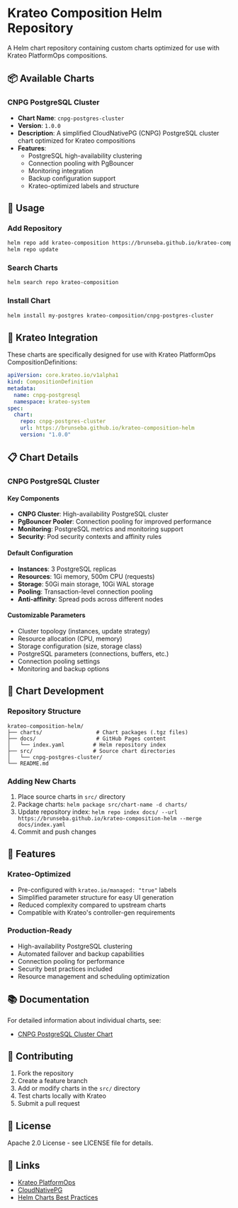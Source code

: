 # Krateo Composition Helm Repository

A Helm chart repository containing custom charts optimized for use with Krateo PlatformOps compositions.

## 📦 Available Charts

### CNPG PostgreSQL Cluster
- **Chart Name**: `cnpg-postgres-cluster`
- **Version**: `1.0.0`
- **Description**: A simplified CloudNativePG (CNPG) PostgreSQL cluster chart optimized for Krateo compositions
- **Features**:
  - PostgreSQL high-availability clustering
  - Connection pooling with PgBouncer
  - Monitoring integration
  - Backup configuration support
  - Krateo-optimized labels and structure

## 🚀 Usage

### Add Repository
```bash
helm repo add krateo-composition https://brunseba.github.io/krateo-composition-helm
helm repo update
```

### Search Charts
```bash
helm search repo krateo-composition
```

### Install Chart
```bash
helm install my-postgres krateo-composition/cnpg-postgres-cluster
```

## 🎯 Krateo Integration

These charts are specifically designed for use with Krateo PlatformOps CompositionDefinitions:

```yaml
apiVersion: core.krateo.io/v1alpha1
kind: CompositionDefinition
metadata:
  name: cnpg-postgresql
  namespace: krateo-system
spec:
  chart:
    repo: cnpg-postgres-cluster
    url: https://brunseba.github.io/krateo-composition-helm
    version: "1.0.0"
```

## 📋 Chart Details

### CNPG PostgreSQL Cluster

#### Key Components
- **CNPG Cluster**: High-availability PostgreSQL cluster
- **PgBouncer Pooler**: Connection pooling for improved performance
- **Monitoring**: PostgreSQL metrics and monitoring support
- **Security**: Pod security contexts and affinity rules

#### Default Configuration
- **Instances**: 3 PostgreSQL replicas
- **Resources**: 1Gi memory, 500m CPU (requests)
- **Storage**: 50Gi main storage, 10Gi WAL storage
- **Pooling**: Transaction-level connection pooling
- **Anti-affinity**: Spread pods across different nodes

#### Customizable Parameters
- Cluster topology (instances, update strategy)
- Resource allocation (CPU, memory)
- Storage configuration (size, storage class)
- PostgreSQL parameters (connections, buffers, etc.)
- Connection pooling settings
- Monitoring and backup options

## 🔄 Chart Development

### Repository Structure
```
krateo-composition-helm/
├── charts/                 # Chart packages (.tgz files)
├── docs/                   # GitHub Pages content
│   └── index.yaml         # Helm repository index
├── src/                   # Source chart directories
│   └── cnpg-postgres-cluster/
└── README.md
```

### Adding New Charts
1. Place source charts in `src/` directory
2. Package charts: `helm package src/chart-name -d charts/`
3. Update repository index: `helm repo index docs/ --url https://brunseba.github.io/krateo-composition-helm --merge docs/index.yaml`
4. Commit and push changes

## 🌟 Features

### Krateo-Optimized
- Pre-configured with `krateo.io/managed: "true"` labels
- Simplified parameter structure for easy UI generation
- Reduced complexity compared to upstream charts
- Compatible with Krateo's controller-gen requirements

### Production-Ready
- High-availability PostgreSQL clustering
- Automated failover and backup capabilities
- Connection pooling for performance
- Security best practices included
- Resource management and scheduling optimization

## 📚 Documentation

For detailed information about individual charts, see:
- [CNPG PostgreSQL Cluster Chart](./src/cnpg-postgres-cluster/README.md)

## 🤝 Contributing

1. Fork the repository
2. Create a feature branch
3. Add or modify charts in the `src/` directory
4. Test charts locally with Krateo
5. Submit a pull request

## 📄 License

Apache 2.0 License - see LICENSE file for details.

## 🔗 Links

- [Krateo PlatformOps](https://krateo.io/)
- [CloudNativePG](https://cloudnative-pg.io/)
- [Helm Charts Best Practices](https://helm.sh/docs/chart_best_practices/)